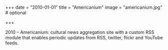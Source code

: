 +++
date = "2010-01-01"
title = "Americanium"
image = "americanium.jpg" # optional

+++

2010 – Americanium: cultural news aggregation site with a custom RSS module that enables periodic updates from RSS, twitter, flickr and YouTube feeds.